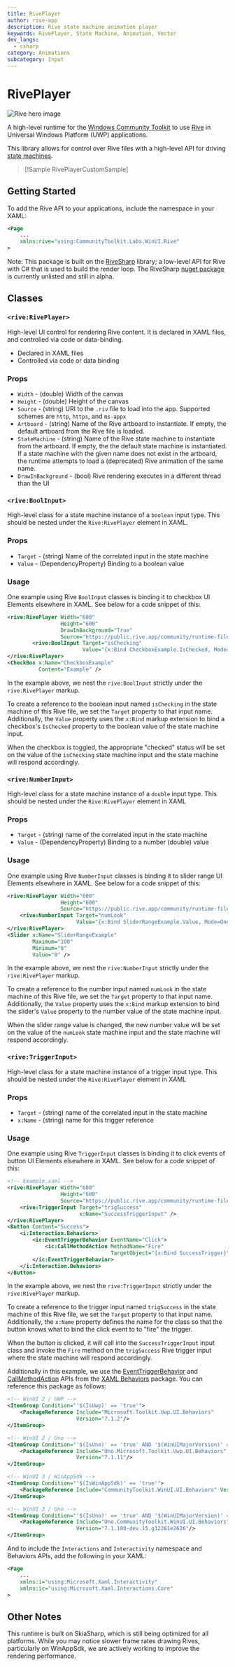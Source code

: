 ```yaml
---
title: RivePlayer
author: rive-app
description: Rive state machine animation player
keywords: RivePlayer, State Machine, Animation, Vector
dev_langs:
  - csharp
category: Animations
subcategory: Input
---
```


<!-- To know about all the available Markdown syntax, Check out https://docs.microsoft.com/contribute/markdown-reference -->
<!-- Ensure you remove all comments before submission, to ensure that there are no formatting issues when displaying this page.  -->
<!-- It is recommended to check how the Documentation will look in the sample app, before Merging a PR -->
<!-- **Note:** All links to other docs.microsoft.com pages should be relative without locale, i.e. for the one above would be /contribute/markdown-reference -->
<!-- Included images should be optimized for size and not include any Intellectual Property references. -->

# RivePlayer

![Rive hero image](https://rive-app.notion.site/image/https%3A%2F%2Fs3-us-west-2.amazonaws.com%2Fsecure.notion-static.com%2Fff44ed5f-1eea-4154-81ef-84547e61c3fd%2Frive_notion.png?table=block&id=f198cab2-c0bc-4ce8-970c-42220379bcf3&spaceId=9c949665-9ad9-445f-b9c4-5ee204f8b60c&width=2000&userId=&cache=v2)

A high-level runtime for the [Windows Community Toolkit](https://docs.microsoft.com/windows/communitytoolkit/) to use [Rive](https://rive.app) in Universal Windows Platform (UWP) applications.

This library allows for control over Rive files with a high-level API for driving [state machines](https://help.rive.app/editor/state-machine).

> [!Sample RivePlayerCustomSample]

## Getting Started

To add the Rive API to your applications, include the namespace in your XAML:

```xml
<Page 
    ...
    xmlns:rive="using:CommunityToolkit.Labs.WinUI.Rive"
>
```

Note: This package is built on the [RiveSharp](https://github.com/rive-app/rive-sharp) library; a low-level API for Rive with C# that is used to build the render loop. The RiveSharp [nuget package](https://www.nuget.org/packages/Rive.RiveSharp/) is currently unlisted and still in alpha.

## Classes

### `<rive:RivePlayer>`

High-level UI control for rendering Rive content. It is declared in XAML files, and controlled via code or data-binding.

- Declared in XAML files
- Controlled via code or data binding

### Props

- `Width` - (double) Width of the canvas
- `Height` - (double) Height of the canvas
- `Source` - (string) URI to the `.riv` file to load into the app. Supported schemes are `http`, `https`, and `ms-appx`
- `Artboard` - (string) Name of the Rive artboard to instantiate. If empty, the default artboard from the Rive file is loaded.
- `StateMachine` - (string) Name of the Rive state machine to instantiate from the artboard. If empty, the the default state machine is instantiated. If a state machine with the given name does not exist in the artboard, the runtime attempts to load a (deprecated) Rive animation of the same name.
- `DrawInBackground` - (bool) Rive rendering executes in a different thread than the UI

### `<rive:BoolInput>`

High-level class for a state machine instance of a `boolean` input type. This should be nested under the `Rive:RivePlayer` element in XAML.

### Props

- `Target` - (string) Name of the correlated input in the state machine
- `Value` - (DependencyProperty) Binding to a boolean value

### Usage

One example using Rive `BoolInput` classes is binding it to checkbox UI Elements elsewhere in XAML. See below for a code snippet of this:

```xml
<rive:RivePlayer Width="600"
                 Height="600"
                 DrawInBackground="True"
                 Source="https://public.rive.app/community/runtime-files/2244-4463-animated-login-screen.riv">
		<rive:BoolInput Target="isChecking"
		                Value="{x:Bind CheckboxExample.IsChecked, Mode=OneWay}" />
</rive:RivePlayer>
<CheckBox x:Name="CheckboxExample"
          Content="Example" />
```

In the example above, we nest the `rive:BoolInput` strictly under the `rive:RivePlayer` markup.

To create a reference to the boolean input named `isChecking` in the state machine of this Rive file, we set the `Target` property to that input name. Additionally, the `Value` property uses the `x:Bind` markup extension to bind a checkbox's `IsChecked` property to the boolean value of the state machine input.

When the checkbox is toggled, the appropriate "checked" status will be set on the value of the `isChecking` state machine input and the state machine will respond accordingly.

### `<rive:NumberInput>`

High-level class for a state machine instance of a `double` input type. This should be nested under the `Rive:RivePlayer` element in XAML

### Props

- `Target` - (string) name of the correlated input in the state machine
- `Value` - (DependencyProperty) Binding to a number (double) value

### Usage

One example using Rive `NumberInput` classes is binding it to slider range UI Elements elsewhere in XAML. See below for a code snippet of this:

```xml
<rive:RivePlayer Width="600"
                 Height="600"
                 Source="https://public.rive.app/community/runtime-files/2244-4463-animated-login-screen.riv">
    <rive:NumberInput Target="numLook"
                      Value="{x:Bind SliderRangeExample.Value, Mode=OneWay}" />
</rive:RivePlayer>
<Slider x:Name="SliderRangeExample"
        Maximum="100"
        Minimum="0"
        Value="0" />
```

In the example above, we nest the `rive:NumberInput` strictly under the `rive:RivePlayer` markup.

To create a reference to the number input named `numLook` in the state machine of this Rive file, we set the `Target` property to that input name. Additionally, the `Value` property uses the `x:Bind` markup extension to bind the slider's `Value` property to the number value of the state machine input.

When the slider range value is changed, the new number value will be set on the value of the `numLook` state machine input and the state machine will respond accordingly.

### `<rive:TriggerInput>`

High-level class for a state machine instance of a trigger input type. This should be nested under the `Rive:RivePlayer` element in XAML

### Props

- `Target` - (string) name of the correlated input in the state machine
- `x:Name` - (string) name for this trigger reference

### Usage

One example using Rive `TriggerInput` classes is binding it to click events of button UI Elements elsewhere in XAML. See below for a code snippet of this:

```xml
<!-- Example.xaml -->  
<rive:RivePlayer Width="600"
                 Height="600"
                 Source="https://public.rive.app/community/runtime-files/2244-4463-animated-login-screen.riv">
    <rive:TriggerInput Target="trigSuccess"
                       x:Name="SuccessTriggerInput" />
</rive:RivePlayer>
<Button Content="Success">
    <i:Interaction.Behaviors>
        <ic:EventTriggerBehavior EventName="Click">
            <ic:CallMethodAction MethodName="Fire"
                                 TargetObject="{x:Bind SuccessTrigger}" />
        </ic:EventTriggerBehavior>
    </i:Interaction.Behaviors>
</Button>
```

In the example above, we nest the `rive:TriggerInput` strictly under the `rive:RivePlayer` markup.

To create a reference to the trigger input named `trigSuccess` in the state machine of this Rive file, we set the `Target` property to that input name. Additionally, the `x:Name` property defines the name for the class so that the button knows what to bind the click event to to "fire" the trigger.

When the button is clicked, it will call into the `SuccessTriggerInput` input class and invoke the `Fire`  method on the `trigSuccess` Rive trigger input where the state machine will respond accordingly.

Additionally in this example, we use the [EventTriggerBehavior](https://github.com/Microsoft/XamlBehaviors/wiki/EventTriggerBehavior) and [CallMethodAction](https://github.com/Microsoft/XamlBehaviors/wiki/CallMethodAction) APIs from the [XAML Behaviors](https://github.com/Microsoft/XamlBehaviors/wiki) package. You can reference this package as follows:

```xml
<!-- WinUI 2 / UWP -->
<ItemGroup Condition="'$(IsUwp)' == 'true'">
    <PackageReference Include="Microsoft.Toolkit.Uwp.UI.Behaviors"
                      Version="7.1.2"/>
</ItemGroup>

<!-- WinUI 2 / Uno -->
<ItemGroup Condition="'$(IsUno)' == 'true' AND '$(WinUIMajorVersion)' == '2'">
    <PackageReference Include="Uno.Microsoft.Toolkit.Uwp.UI.Behaviors"
                      Version="7.1.11"/>
</ItemGroup>

<!-- WinUI 3 / WinAppSdk -->
<ItemGroup Condition="'$(IsWinAppSdk)' == 'true'">
    <PackageReference Include="CommunityToolkit.WinUI.UI.Behaviors" Version="7.1.2"/>
</ItemGroup>

<!-- WinUI 3 / Uno -->
<ItemGroup Condition="'$(IsUno)' == 'true' AND '$(WinUIMajorVersion)' == '3'">
    <PackageReference Include="Uno.CommunityToolkit.WinUI.UI.Behaviors"
                      Version="7.1.100-dev.15.g12261e2626"/>
</ItemGroup>
```

And to include the `Interactions` and `Interactivity` namespace and Behaviors APIs, add the following in your XAML:
```xml
<Page
    ...
    xmlns:i="using:Microsoft.Xaml.Interactivity"
    xmlns:ic="using:Microsoft.Xaml.Interactions.Core"
>
```

## Other Notes

This runtime is built on SkiaSharp, which is still being optimized for all platforms. While you may notice slower frame rates drawing Rives, particularly on WinAppSdk, we are actively working to improve the rendering performance.
